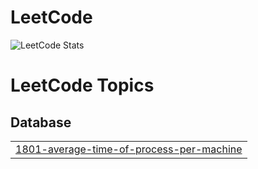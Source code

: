 # LeetCode

![LeetCode Stats](https://leetcard.jacoblin.cool/jyk60222?theme=transparent&font=Patrick%20Hand%20SC)

<!---LeetCode Topics Start-->
# LeetCode Topics
## Database
|  |
| ------- |
| [1801-average-time-of-process-per-machine](https://github.com/jyk602/LeetCode/tree/master/1801-average-time-of-process-per-machine) |
<!---LeetCode Topics End-->